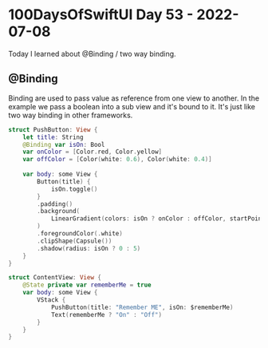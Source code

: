 # 100DaysOfSwiftUI Day 53 - 2022-07-08

Today I learned about @Binding / two way binding.

## @Binding

Binding are used to pass value as reference from one view to another.  In the example we pass a boolean into a sub view and it's bound to it.  It's just like two way binding in other frameworks.

```swift
struct PushButton: View {
    let title: String
    @Binding var isOn: Bool
    var onColor = [Color.red, Color.yellow]
    var offColor = [Color(white: 0.6), Color(white: 0.4)]
    
    var body: some View {
        Button(title) {
            isOn.toggle()
        }
        .padding()
        .background(
            LinearGradient(colors: isOn ? onColor : offColor, startPoint: .top, endPoint: .bottom)
        )
        .foregroundColor(.white)
        .clipShape(Capsule())
        .shadow(radius: isOn ? 0 : 5)
    }
}

struct ContentView: View {
    @State private var rememberMe = true
    var body: some View {
        VStack {
            PushButton(title: "Remember ME", isOn: $rememberMe)
            Text(rememberMe ? "On" : "Off")
        }
    }
}
```

